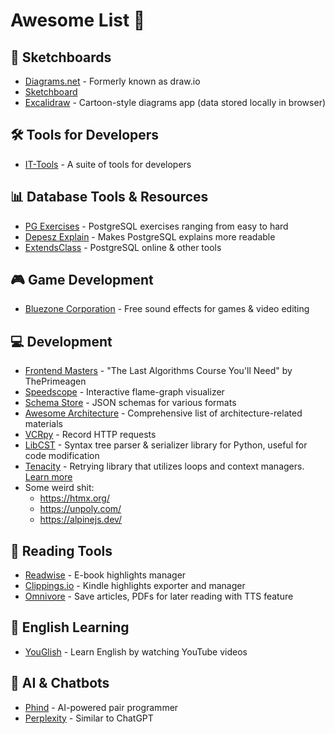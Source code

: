 # Awesome List 🚀

## 🎨 Sketchboards
* [Diagrams.net](https://app.diagrams.net/) - Formerly known as draw.io
* [Sketchboard](https://sketchboard.me/)
* [Excalidraw](https://excalidraw.com/) - Cartoon-style diagrams app (data stored locally in browser)

## 🛠 Tools for Developers
* [IT-Tools](https://it-tools.tech/) - A suite of tools for developers

## 📊 Database Tools & Resources
* [PG Exercises](https://pgexercises.com/) - PostgreSQL exercises ranging from easy to hard
* [Depesz Explain](https://explain.depesz.com/) - Makes PostgreSQL explains more readable
* [ExtendsClass](https://extendsclass.com/postgresql-online.html) - PostgreSQL online & other tools

## 🎮 Game Development
* [Bluezone Corporation](https://www.bluezone-corporation.com/) - Free sound effects for games & video editing

## 💻 Development
* [Frontend Masters](https://frontendmasters.com/courses/algorithms/) - "The Last Algorithms Course You'll Need" by ThePrimeagen
* [Speedscope](https://www.speedscope.app/) - Interactive flame-graph visualizer
* [Schema Store](https://www.schemastore.org/json/) - JSON schemas for various formats
* [Awesome Architecture](https://awesome-architecture.com/) - Comprehensive list of architecture-related materials
* [VCRpy](https://github.com/kevin1024/vcrpy) - Record HTTP requests
* [LibCST](https://github.com/Instagram/LibCST) - Syntax tree parser & serializer library for Python, useful for code modification
* [Tenacity](https://github.com/jd/tenacity) - Retrying library that utilizes loops and context managers. [Learn more](https://www.bitecode.dev/p/python-cocktail-mix-a-context-manager)
* Some weird shit:
    * https://htmx.org/
    * https://unpoly.com/
    * https://alpinejs.dev/

## 📖 Reading Tools
* [Readwise](https://readwise.io/) - E-book highlights manager
* [Clippings.io](https://clippings.io/) - Kindle highlights exporter and manager
* [Omnivore](https://omnivore.app/) - Save articles, PDFs for later reading with TTS feature

## 🎤 English Learning
* [YouGlish](https://youglish.com/) - Learn English by watching YouTube videos

## 🤖 AI & Chatbots
* [Phind](https://www.phind.com/) - AI-powered pair programmer
* [Perplexity](https://www.perplexity.ai/) - Similar to ChatGPT
